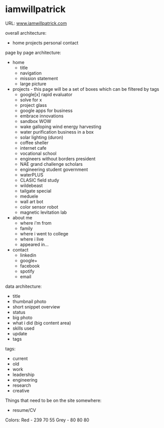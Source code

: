 iamwillpatrick
==============

URL: www.iamwillpatrick.com



overall architecture: 
- home
projects
personal
contact

page by page architecture:

- home
  - title
  - navigation	
  - mission statement 
  - large picture
- projects - this page will be a set of boxes which can be filtered by tags
  - google[x] rapid evaluator
  - solve for x
  - project glass
  - google apps for business
  - embrace innovations
  - sandbox WOW
  - wake galloping wind energy harvesting
  - water purification business in a box
  - solar lighting (duron)
  - coffee sheller
  - internet cafe
  - vocational school
  - engineers without borders president
  - NAE grand challenge scholars
  - engineering student government
  - waterPLUS
  - CLASIC field study
  - wildebeast
  - tailgate special
  - meduele
  - wall art bot
  - color sensor robot
  - magnetic levitation lab
- about me
  - where i'm from
  - family
  - where i went to college
  - where i live
  - appeared in...
- contact
  - linkedin
  - google+ 
  - facebook 
  - spotify
  - email 

data architecture: 
- title
- thumbnail photo 
- short snippet overview
- status
- big photo
- what i did (big content area)
- skills used
- update
- tags
 

tags: 	
- current
- old
- work
- leadership
- engineering
- research 
- creative

Things that need to be on the site somewhere:
- resume/CV



Colors:
Red - 239 70 55
Grey - 80 80 80 

 